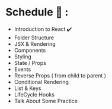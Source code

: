 # Schedule 📜 : 

 - Introduction to React ✔️
 - Folder Structure 
 - JSX & Rendering
 - Components 
 - Styling
 - State / Props
 - Events
 - Reverse Props ( from child to parent )
 - Conditional Rendering 
 - List & Keys
 - LifeCycle Hooks
 - Talk About Some Practice 
